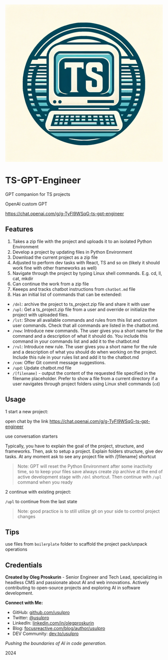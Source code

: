 [![Logo](https://github.com/usulpro/TS-GPT-Engineer/blob/7ac4555445a589496e05da087e7ee2d57fd47a2a/docs/TS-GPT-E-Logo.png)](https://chat.openai.com/g/g-TyFI9WSqG-ts-gpt-engineer)

# TS-GPT-Engineer
GPT companion for TS projects

OpenAI custom GPT

https://chat.openai.com/g/g-TyFI9WSqG-ts-gpt-engineer

## Features

1. Takes a zip file with the project and uploads it to an isolated Python Environment
2. Develop a project by updating files in Python Environment
3. Download the current project as a zip file
4. Adjusted to perform dev tasks with React, TS and so on (likely it should work fine with other frameworks as well)
5. Navigate through the project by typing Linux shell commands. E.g. cd, ll, cat, mkdir
6. Can continue the work from a zip file
7. Keeeps and tracks chatbot instructions from `chatbot.md` file
8. Has an initial list of commands that can be extended:

- `/dnl`: archive the project to ts_project.zip file and share it with user
- `/upl`: Get a ts_project.zip file from a user and override or initialize the project with uploaded files.
- `/lst`: Show all available commands and rules from this list and custom user commands. Check that all commands are listed in the chatbot.md.
- `/new`: Introduce new commands. The user gives you a short name for the command and a description of what it should do. You include this command in your commands list and add it to the chatbot.md
- `/rul`: Introduce new rule. The user gives you a short name for the rule and a description of what you should do when working on the project. Include this rule in your rules list and add it to the chatbot.md
- `/com`: Offer Git commit message suggestions.
- `/upd`: Update chatbot.md file
- `/[filename]` - output the content of the requested file specified in the filename placeholder. Prefer to show a file from a current directory if a user navigates through project folders using Linux shell commands (`cd`)

## Usage

1 start a new project:

open chat by the link https://chat.openai.com/g/g-TyFI9WSqG-ts-gpt-engineer

use conversation starters

Typically, you have to explain the goal of the project, structure, and frameworks. Then, ask to setup a project. Explain folders structure, give dev tasks. At any moment ask to see any project file with /[filename] shortcut 

> Note: GPT will reset the Python Environment after some inactivity time, so to keep your files save always create zip archive at the end of active development stage with `/dnl` shortcut. Then continue with `/upl` command when you ready


2 continue with existing project:

`/upl` to continue from the last state


> Note: good practice is to still utilize git on your side to control project changes

## Tips

use files from `boilerplate` folder to scaffold the project pack/unpack operations

## Credentials

**Created by Oleg Proskurin** - Senior Engineer and Tech Lead, specializing in headless CMS and passionate about AI and web innovations. Actively contributing to open-source projects and exploring AI in software development.

**Connect with Me:**
- GitHub: [github.com/usulpro](https://github.com/usulpro)
- Twitter: [@usulpro](https://twitter.com/usulpro)
- LinkedIn: [linkedin.com/in/olegproskurin](https://www.linkedin.com/in/olegproskurin/)
- Blog: [focusreactive.com/blog/author/usulpro](https://focusreactive.com/blog/author/usulpro/)
- DEV Community: [dev.to/usulpro](https://dev.to/usulpro)

*Pushing the boundaries of AI in code generation.*

2024
